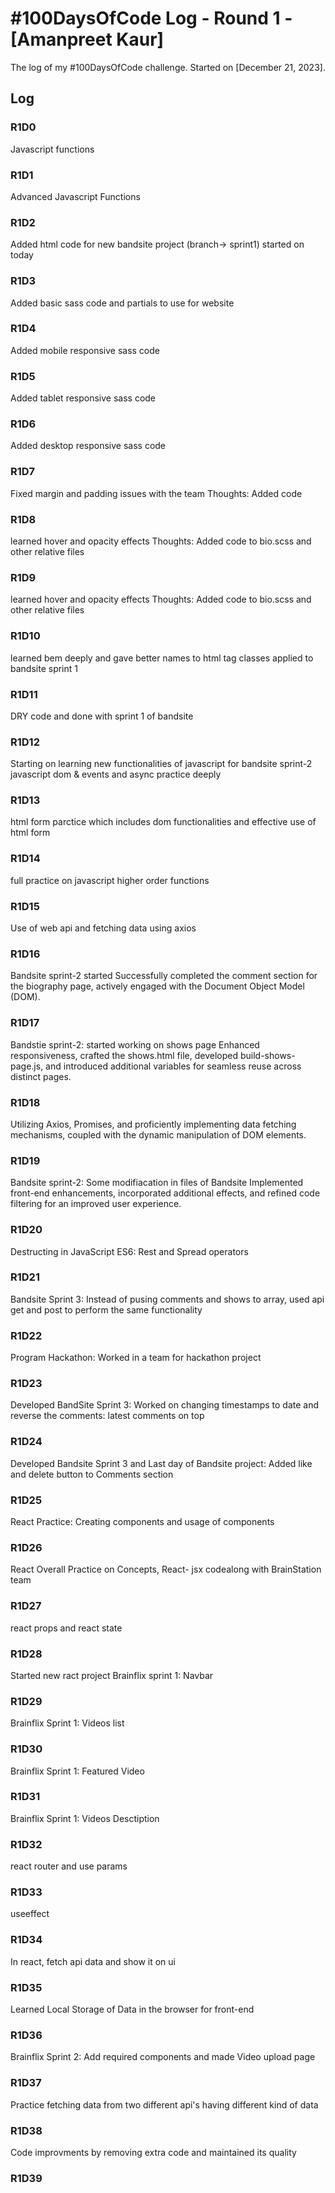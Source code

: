 # #100DaysOfCode Log - Round 1 - [Amanpreet Kaur]

The log of my #100DaysOfCode challenge. Started on [December 21, 2023].

## Log

### R1D0
Javascript functions

### R1D1
Advanced Javascript Functions

### R1D2
Added html code for new bandsite project (branch-> sprint1) started on today

### R1D3
Added basic sass code and partials to use for website

### R1D4
Added mobile responsive sass code

### R1D5
Added tablet responsive sass code

### R1D6
Added desktop responsive sass code

### R1D7
Fixed margin and padding issues with the team Thoughts: Added code 

### R1D8
learned hover and opacity effects Thoughts: Added code to bio.scss and other relative files

### R1D9
learned hover and opacity effects Thoughts: Added code to bio.scss and other relative files

### R1D10
learned bem deeply and gave better names to html tag classes applied to bandsite sprint 1

### R1D11
DRY code and done with sprint 1 of bandsite

### R1D12
Starting on learning new functionalities of javascript for bandsite sprint-2
javascript dom & events and async practice deeply

### R1D13
html form parctice which includes dom functionalities and effective use of html form

### R1D14
full practice on javascript higher order functions

### R1D15
Use of web api and fetching data using axios

### R1D16
Bandsite sprint-2 started
Successfully completed the comment section for the biography page, actively engaged with the Document Object Model (DOM).

### R1D17
Bandstie sprint-2: started working on shows page
Enhanced responsiveness, crafted the shows.html file, developed build-shows-page.js, and introduced additional variables for seamless reuse across distinct pages.

### R1D18
Utilizing Axios, Promises, and proficiently implementing data fetching mechanisms, coupled with the dynamic manipulation of DOM elements.

### R1D19
Bandsite sprint-2: Some modifiacation in files of Bandsite
Implemented front-end enhancements, incorporated additional effects, and refined code filtering for an improved user experience.

### R1D20
Destructing in JavaScript ES6: Rest and Spread operators

### R1D21
Bandsite Sprint 3: Instead of pusing comments and shows to array, used api get and post to perform the same functionality

### R1D22
Program Hackathon: Worked in a team for hackathon project

### R1D23
Developed BandSite Sprint 3: Worked on changing timestamps to date and reverse the comments: latest comments on top

### R1D24
Developed Bandsite Sprint 3 and Last day of Bandsite project: Added like and delete button to Comments section

### R1D25
React Practice: Creating components and usage of components

### R1D26
React Overall Practice on Concepts, React- jsx codealong with BrainStation team

### R1D27
react props and react state

### R1D28
Started new ract project Brainflix sprint 1: Navbar

### R1D29
Brainflix Sprint 1: Videos list

### R1D30
Brainflix Sprint 1: Featured Video

### R1D31
Brainflix Sprint 1: Videos Desctiption

### R1D32
react router and use params

### R1D33
useeffect

### R1D34
In react, fetch api data and show it on ui

### R1D35
Learned Local Storage of Data in the browser for front-end

### R1D36
Brainflix Sprint 2: Add required components and made Video upload page

### R1D37
Practice fetching data from two different api's having different kind of data

### R1D38
Code improvments by removing extra code and maintained its quality

### R1D39
